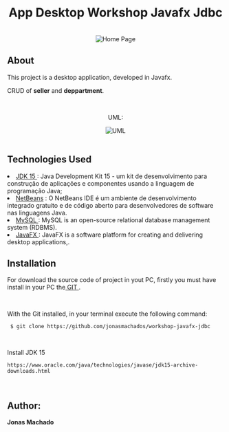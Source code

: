 <h1 align="center"> App Desktop Workshop Javafx Jdbc</h1>

<p align="center">
  <br>
	<img src="https://user-images.githubusercontent.com/67349235/183916424-9b35a97f-a774-4eec-babe-08b4fef3491c.png" title="Home Page">
</p>

<h2>About</h2>

<p>This project is a desktop application, developed in Javafx.</p>
<p>CRUD of <b>seller</b> and <b>deppartment</b>.</p>
<br>

<p align="center"> UML: </p>
<div align="center">
  <img src="https://user-images.githubusercontent.com/67349235/183919024-8817cc16-f514-4992-a01d-39a8981ae02a.png" title="UML">
</div>
<br>

<h2> Technologies Used</h2>

  <u1>
    <li><a href="https://www.oracle.com/br/java/technologies/javase-jdk15-downloads.html"> JDK 15 </a> : Java Development Kit 15 - um kit de desenvolvimento para 
    	construção de aplicações e componentes usando a linguagem de programação Java;</li>
    <li><a href="https://netbeans.apache.org/download/index.html"> NetBeans</a> : O NetBeans IDE é um ambiente de desenvolvimento integrado gratuito e de código aberto 
    	para desenvolvedores de software nas linguagens Java.</li>
     <li><a href="https://www.mysql.com/"> MySQL </a> :  MySQL is an open-source relational database management system (RDBMS).</li>
    <li><a href="https://openjfx.io/"> JavaFX </a> :  JavaFX is a software platform for creating and delivering desktop applications,.</li>
</u1> 
  		
<h2>Installation </h2>

<p>For download the source code of project in yout PC, firstly you must have install in your PC the<a href="https://git-scm.com/"> GIT </a>.</p>
<br>
<p>With the Git installed, in your terminal execute the following command:</p>

 ```
  $ git clone https://github.com/jonasmachados/workshop-javafx-jdbc
 ```
 
 <br>
<p>Install JDK 15</p>

 	
  	https://www.oracle.com/java/technologies/javase/jdk15-archive-downloads.html
  	

<br>
  
<h2> Author: </h2>
 <b>        Jonas Machado</b>
